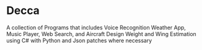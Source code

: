 # Decca
A collection of Programs that includes Voice Recognition Weather App, Music Player, Web Search, and Aircraft Design Weight and Wing Estimation using C# with Python and Json patches where necessary
